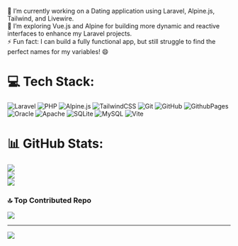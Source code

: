 🔭 I’m currently working on a Dating application using Laravel, Alpine.js, Tailwind, and Livewire.<br>🌱 I’m exploring Vue.js and Alpine for building more dynamic and reactive interfaces to enhance my Laravel projects.<br>⚡ Fun fact: I can build a fully functional app, but still struggle to find the perfect names for my variables! 😄



# 💻 Tech Stack:
![Laravel](https://img.shields.io/badge/laravel-%23FF2D20.svg?style=for-the-badge&logo=laravel&logoColor=white) ![PHP](https://img.shields.io/badge/php-%23777BB4.svg?style=for-the-badge&logo=php&logoColor=white) ![Alpine.js](https://img.shields.io/badge/alpinejs-white.svg?style=for-the-badge&logo=alpinedotjs&logoColor=%238BC0D0) ![TailwindCSS](https://img.shields.io/badge/tailwindcss-%2338B2AC.svg?style=for-the-badge&logo=tailwind-css&logoColor=white) ![Git](https://img.shields.io/badge/git-%23F05033.svg?style=for-the-badge&logo=git&logoColor=white) ![GitHub](https://img.shields.io/badge/github-%23121011.svg?style=for-the-badge&logo=github&logoColor=white) ![GithubPages](https://img.shields.io/badge/github%20pages-121013?style=for-the-badge&logo=github&logoColor=white) ![Oracle](https://img.shields.io/badge/Oracle-F80000?style=for-the-badge&logo=oracle&logoColor=white) ![Apache](https://img.shields.io/badge/apache-%23D42029.svg?style=for-the-badge&logo=apache&logoColor=white) ![SQLite](https://img.shields.io/badge/sqlite-%2307405e.svg?style=for-the-badge&logo=sqlite&logoColor=white) ![MySQL](https://img.shields.io/badge/mysql-4479A1.svg?style=for-the-badge&logo=mysql&logoColor=white) ![Vite](https://img.shields.io/badge/vite-%23646CFF.svg?style=for-the-badge&logo=vite&logoColor=white)
# 📊 GitHub Stats:
![](https://github-readme-stats.vercel.app/api?username=Marino07&theme=buefy&hide_border=true&include_all_commits=true&count_private=false)<br/>
![](https://github-readme-streak-stats.herokuapp.com/?user=Marino07&theme=buefy&hide_border=true)<br/>
![](https://github-readme-stats.vercel.app/api/top-langs/?username=Marino07&theme=buefy&hide_border=true&include_all_commits=true&count_private=false&layout=compact)

### 🔝 Top Contributed Repo
![](https://github-contributor-stats.vercel.app/api?username=Marino07&limit=5&theme=dark&combine_all_yearly_contributions=true)

---
[![](https://visitcount.itsvg.in/api?id=Marino07&icon=0&color=0)](https://visitcount.itsvg.in)

<!-- Proudly created with GPRM ( https://gprm.itsvg.in ) -->
